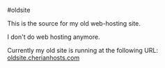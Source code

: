 #oldsite

This is the source for my old web-hosting site.  

I don't do web hosting anymore.

Currently my old site is running at the following URL: [oldsite.cherianhosts.com](https://oldsite.cherianhosts.com)

